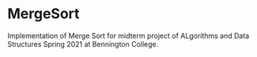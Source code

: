 # MergeSort
Implementation of Merge Sort for midterm project of ALgorithms and Data Structures Spring 2021 at Bennington College. 
